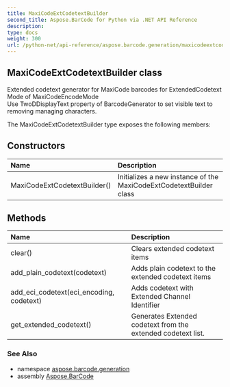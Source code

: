 ```yaml
---
title: MaxiCodeExtCodetextBuilder
second_title: Aspose.BarCode for Python via .NET API Reference
description: 
type: docs
weight: 300
url: /python-net/api-reference/aspose.barcode.generation/maxicodeextcodetextbuilder/
---
```


## MaxiCodeExtCodetextBuilder class

Extended codetext generator for MaxiCode barcodes for ExtendedCodetext Mode of MaxiCodeEncodeMode<br/>        Use TwoDDisplayText property of BarcodeGenerator to set visible text to removing managing characters.

The MaxiCodeExtCodetextBuilder type exposes the following members:
## Constructors
| Name | Description |
| :- | :- |
|MaxiCodeExtCodetextBuilder()|Initializes a new instance of the MaxiCodeExtCodetextBuilder class|
## Methods
| Name | Description |
| :- | :- |
|clear()|Clears extended codetext items|
|add_plain_codetext(codetext)|Adds plain codetext to the extended codetext items|
|add_eci_codetext(eci_encoding, codetext)|Adds codetext with Extended Channel Identifier|
|get_extended_codetext()|Generates Extended codetext from the extended codetext list.|

### See Also

* namespace [aspose.barcode.generation](/barcode/python-net/api-reference/aspose.barcode.generation/)
* assembly [Aspose.BarCode](/barcode/python-net/api-reference/)


